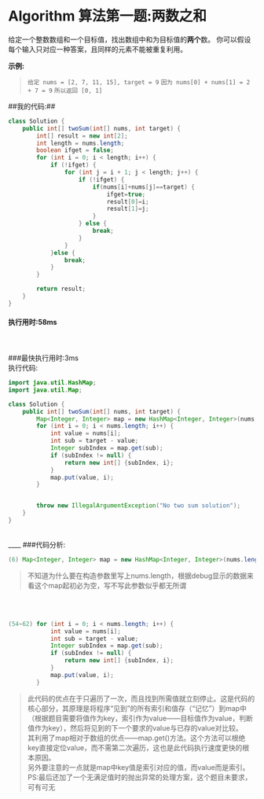 # Algorithm 算法第一题:两数之和
给定一个整数数组和一个目标值，找出数组中和为目标值的**两个**数。
你可以假设每个输入只对应一种答案，且同样的元素不能被重复利用。

__示例:__
> `给定 nums = [2, 7, 11, 15], target = 9`
> `因为 nums[0] + nums[1] = 2 + 7 = 9`
> `所以返回 [0, 1]`

##我的代码:##
````java
class Solution {
    public int[] twoSum(int[] nums, int target) {
        int[] result = new int[2];
		int length = nums.length;
		boolean ifget = false;
		for (int i = 0; i < length; i++) {
			if (!ifget) {
				for (int j = i + 1; j < length; j++) {
					if (!ifget) {
						if(nums[i]+nums[j]==target) {
							ifget=true;
							result[0]=i;
							result[1]=j;
						}
					} else {
						break;
					}
				}
			}else {
				break;
			}
		}

		return result;
    }
}
````

#### 执行用时:58ms
<br>
<br>
###最快执行用时:3ms<br>执行代码:

````java
import java.util.HashMap;
import java.util.Map;

class Solution {
    public int[] twoSum(int[] nums, int target) {
        Map<Integer, Integer> map = new HashMap<Integer, Integer>(nums.length);
        for (int i = 0; i < nums.length; i++) {
            int value = nums[i];
            int sub = target - value;
            Integer subIndex = map.get(sub);
            if (subIndex != null) {
                return new int[] {subIndex, i};
            }
            map.put(value, i);
        }


        throw new IllegalArgumentException("No two sum solution");
    }
}
````
<br>
____
###代码分析:

````java
(6) Map<Integer, Integer> map = new HashMap<Integer, Integer>(nums.length);
````
> 不知道为什么要在构造参数里写上nums.length，根据debug显示的数据来看这个map起初必为空，写不写此参数似乎都无所谓

<br><br>
```java
(54~62) for (int i = 0; i < nums.length; i++) {
            int value = nums[i];
            int sub = target - value;
            Integer subIndex = map.get(sub);
            if (subIndex != null) {
                return new int[] {subIndex, i};
            }
            map.put(value, i);
        }
````

> 此代码的优点在于只遍历了一次，而且找到所需值就立刻停止。这是代码的核心部分，其原理是将程序“见到”的所有索引和值存（“记忆”）到map中（根据题目需要将值作为key，索引作为value——目标值作为value，判断值作为key），然后将见到的下一个要求的value与已存的value对比较。<br>
> 其利用了map相对于数组的优点——map.get()方法。这个方法可以根绝key直接定位value，而不需第二次遍历，这也是此代码执行速度更快的根本原因。<br>
> 另外要注意的一点就是map中key值是索引对应的值，而value而是索引。<br>
> PS:最后还加了一个无满足值时的抛出异常的处理方案，这个题目未要求，可有可无
